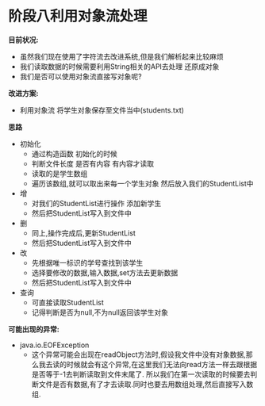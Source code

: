 # 阶段八利用对象流处理

**目前状况:**

- 虽然我们现在使用了字符流去改进系统,但是我们解析起来比较麻烦
- 我们读取数据的时候需要利用String相关的API去处理 还原成对象
- 我们是否可以使用对象流直接写对象呢?

**改进方案:**

- 利用对象流 将学生对象保存至文件当中(students.txt)

**思路**

- 初始化
  - 通过构造函数 初始化的时候
  - 判断文件长度  是否有内容 有内容才读取
  - 读取的是学生数组
  - 遍历该数组,就可以取出来每一个学生对象 然后放入我们的StudentList中
- 增
  - 对我们的StudentList进行操作 添加新学生
  - 然后把StudentList写入到文件中
- 删
  - 同上,操作完成后,更新StudentList
  - 然后把StudentList写入到文件中
- 改
  - 先根据唯一标识的学号查找到该学生
  - 选择要修改的数据,输入数据,set方法去更新数据
  - 然后把StudentList写入到文件中
- 查询
  - 可直接读取StudentList
  - 记得判断是否为null,不为null返回该学生对象

**可能出现的异常:**

- java.io.EOFException
  - 这个异常可能会出现在readObject方法时,假设我文件中没有对象数据,那么我去读的时候就会有这个异常,在这里我们无法向read方法一样去跟根据是否等于-1去判断读取到文件末尾了.	所以我们在第一次读取的时候要去判断文件是否有数据,有了才去读取.同时也要去用数组处理,然后直接写入数组.

